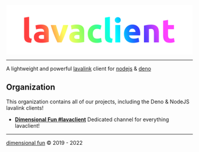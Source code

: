<img src="../assets/banner.png" align="center">

---

A lightweight and powerful [lavalink](https://github.com/freyacodes/lavalink) client for [nodejs](/lavaclient) & [deno](/lavadeno)

## Organization

This organization contains all of our projects, including the Deno & NodeJS lavalink clients!

- [**Dimensional Fun #lavaclient**](https://discord.gg/GQgM5pbJWm) Dedicated channel for everything lavaclient!

---

[dimensional fun](https:///www.dimensional.fun) &copy; 2019 - 2022
